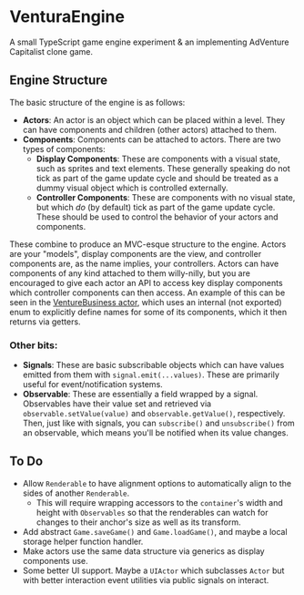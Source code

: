 # VenturaEngine
A small TypeScript game engine experiment &amp; an implementing AdVenture Capitalist clone game.

## Engine Structure
The basic structure of the engine is as follows:
* **Actors**: An actor is an object which can be placed within a level. They can have components and children (other actors) attached to them.
* **Components**: Components can be attached to actors. There are two types of components:
  * **Display Components**: These are components with a visual state, such as sprites and text elements. These generally speaking do not tick as part of the game update cycle and should be treated as a dummy visual object which is controlled externally.
  * **Controller Components**: These are components with no visual state, but which *do* (by default) tick as part of the game update cycle. These should be used to control the behavior of your actors and components.
  
These combine to produce an MVC-esque structure to the engine. Actors are your "models", display components are the view, and controller components are, as the name implies, your controllers. Actors can have components of any kind attached to them willy-nilly, but you are encouraged to give each actor an API to access key display components which controller components can then access. An example of this can be seen in the [VentureBusiness actor](https://github.com/TheBentoBox/VenturaEngine/blob/master/src/game/gameActors/ventureBusiness.ts), which uses an internal (not exported) enum to explicitly define names for some of its components, which it then returns via getters.

### Other bits:
* **Signals**: These are basic subscribable objects which can have values emitted from them with `signal.emit(...values)`. These are primarily useful for event/notification systems.
* **Observable**: These are essentially a field wrapped by a signal. Observables have their value set and retrieved via `observable.setValue(value)` and `observable.getValue()`, respectively. Then, just like with signals, you can `subscribe()` and `unsubscribe()` from an observable, which means you'll be notified when its value changes.

## To Do
* Allow `Renderable` to have alignment options to automatically align to the sides of another `Renderable`.
  * This will require wrapping accessors to the `container`'s width and height with `Observables` so that the renderables can watch for changes to their anchor's size as well as its transform.
* Add abstract `Game.saveGame()` and `Game.loadGame()`, and maybe a local storage helper function handler.
* Make actors use the same data structure via generics as display components use.
* Some better UI support. Maybe a `UIActor` which subclasses `Actor` but with better interaction event utilities via public signals on interact.